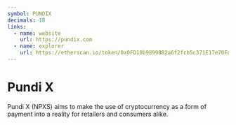 ```yaml
---
symbol: PUNDIX
decimals: 18
links:
  - name: website
    url: https://pundix.com
  - name: explorer
    url: https://etherscan.io/token/0x0FD10b9899882a6f2fcb5c371E17e70FdEe00C38
---
```


# Pundi X

Pundi X (NPXS) aims to make the use of cryptocurrency as a form of payment into a reality for retailers and consumers alike.
